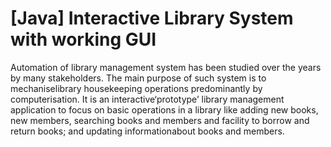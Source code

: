 # [Java] Interactive Library System with working GUI 

Automation of library management system has been studied over the years by many stakeholders. 
The main purpose of such system is to mechaniselibrary housekeeping operations predominantly by  computerisation.  It is an  interactive‘prototype’ library management application  to  focus on basic  operations in a  library like  adding  new books, new members, searching books and members and facility to borrow and return books; and updating informationabout  books  and  members. 

